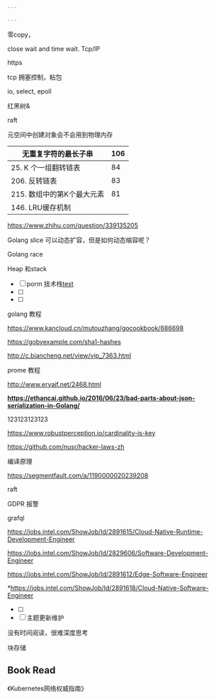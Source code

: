 ```yaml
---

---
```


零copy，

close wait and time wait. Tcp/IP

https

tcp 拥塞控制，粘包

io, select, epoll

红黑树&

raft

元空间中创建对象会不会用到物理内存

| 无重复字符的最长子串       | 106 |
| ---------------- | --- |
| 25. K 个一组翻转链表    | 84  |
| 206. 反转链表        | 83  |
| 215. 数组中的第K个最大元素 | 81  |
| 146. LRU缓存机制     |     |

https://www.zhihu.com/question/339135205

Golang slice 可以动态扩容，但是如何动态缩容呢？

Golang race

Heap 和stack



- [ ] porm 技术栈[test](/Users/admin/SynologyDrive/ByteGopher/content/tsdb/prom.md)
- [ ] 
- [ ] 

golang 教程

https://www.kancloud.cn/mutouzhang/gocookbook/686698

https://gobyexample.com/sha1-hashes

http://c.biancheng.net/view/vip_7363.html

prome 教程

http://www.eryajf.net/2468.html

**https://ethancai.github.io/2016/06/23/bad-parts-about-json-serialization-in-Golang/**

123123123123

https://www.robustperception.io/cardinality-is-key

https://github.com/nusr/hacker-laws-zh

编译原理

https://segmentfault.com/a/1190000020239208

raft

GDPR 报警

grafql

https://jobs.intel.com/ShowJob/Id/2891615/Cloud-Native-Runtime-Development-Engineer

https://jobs.intel.com/ShowJob/Id/2829606/Software-Development-Engineer

https://jobs.intel.com/ShowJob/Id/2891612/Edge-Software-Engineer

*https://jobs.intel.com/ShowJob/Id/2891618/Cloud-Native-Software-Engineer

- [ ] 
- [ ] 主题更新维护

没有时间阅读，很难深度思考

块存储

## Book Read

《Kubernetes网络权威指南》